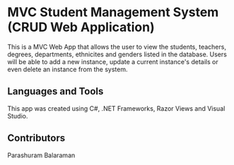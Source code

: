 # MVC Student Management System (CRUD Web Application)
This is a MVC Web App that allows the user to view the students, teachers, degrees, departments, ethnicites and genders listed in the database. Users will be able to add a new instance, update a current instance's details or even delete an instance from the system.

<h2>Languages and Tools</h2>
This app was created using C#, .NET Frameworks, Razor Views and Visual Studio.

<h2>Contributors</h2>
Parashuram Balaraman
